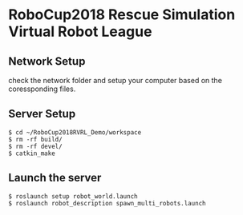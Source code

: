 # RoboCup2018 Rescue Simulation Virtual Robot League 



##  Network Setup
check the network folder and setup your computer based on the coressponding files.
  

## Server Setup 
    $ cd ~/RoboCup2018RVRL_Demo/workspace  
    $ rm -rf build/  
    $ rm -rf devel/  
    $ catkin_make  
  
 ## Launch the server
    $ roslaunch setup robot_world.launch  
    $ roslaunch robot_description spawn_multi_robots.launch  



